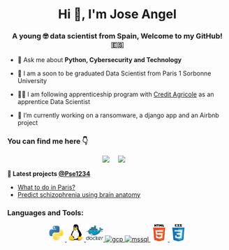   <h1 align="center">Hi 👋, I'm Jose Angel</h1>

<h3 align="center">A young 🤓 data scientist from Spain, Welcome to my GitHub! 🇪🇸</h3>

- 💬 Ask me about **Python, Cybersecurity and Technology**

- 🏫 I am a soon to be graduated Data Scientist from Paris 1 Sorbonne University

- 👨‍🔬 I am following apprenticeship program with [Credit Agricole](https://www.credit-agricole.fr) as an apprentice Data Scientist

- 🔬 I’m currently working on a ransomware, a django app and an Airbnb project

<h3 align="left">You can find me here 👇</h3>
<p align="center">
  <a target="_blank"href="https://www.linkedin.com/in/jagarciasanchez/"><img src="https://img.shields.io/badge/linkedin-%230077B5.svg?&style=for-the-badge&logo=linkedin&logoColor=white" /></a>&nbsp;&nbsp;&nbsp;&nbsp;
  <a href="mailto:pepegarsanz@gmail.com?subject=Hello%20Jose,%20From%20Github"><img src="https://img.shields.io/badge/gmail-%23D14836.svg?&style=for-the-badge&logo=gmail&logoColor=white" /></a>&nbsp;&nbsp;&nbsp;&nbsp;
</p>

**📕 Latest projects [@Pse1234](https://github.com/Pse1234)**
<!-- BLOG-POST-LIST:START -->
- [What to do in Paris?](https://github.com/sarrabenyahia/datamuse)
- [Predict schizophrenia using brain anatomy](https://github.com/sarrabenyahia/Predict-schizophrenia-using-brain-anatomy)
<!-- BLOG-POST-LIST:END -->

<h3 align="left">Languages and Tools:</h3>
<p align="center">
    <a href="https://www.python.org" target="_blank"> <img src="https://raw.githubusercontent.com/devicons/devicon/master/icons/python/python-original.svg" alt="python" width="40" height="40"/> </a>
    <a href="https://www.linux.org/" target="_blank"> <img src="https://raw.githubusercontent.com/devicons/devicon/master/icons/linux/linux-original.svg" alt="linux" width="40" height="40"/> </a>
    <a href="https://www.docker.com/" target="_blank"> <img src="https://raw.githubusercontent.com/devicons/devicon/master/icons/docker/docker-original-wordmark.svg" alt="docker" width="40" height="40"/>
  <a href="https://cloud.google.com" target="_blank"> <img src="https://www.vectorlogo.zone/logos/google_cloud/google_cloud-icon.svg" alt="gcp" width="40" height="40"/> </a>
  <a href="https://www.microsoft.com/en-us/sql-server" target="_blank"> <img src="https://www.svgrepo.com/show/303229/microsoft-sql-server-logo.svg" alt="mssql" width="40" height="40"/> </a> 
  <a href="https://www.w3.org/html/" target="_blank"> <img src="https://raw.githubusercontent.com/devicons/devicon/master/icons/html5/html5-original-wordmark.svg" alt="html5" width="40" height="40"/> </a>
  <a href="https://www.w3schools.com/css/" target="_blank"> <img src="https://raw.githubusercontent.com/devicons/devicon/master/icons/css3/css3-original-wordmark.svg" alt="css3" width="40" height="40"/> </a>
</p>
    </p>
